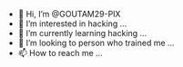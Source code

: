 - 👋 Hi, I’m @GOUTAM29-PIX
- 👀 I’m interested in hacking ...
- 🌱 I’m currently learning hacking ...
- 💞️ I’m looking to person who trained me ...
- 📫 How to reach me ...

<!---
GOUTAM29-PIX/GOUTAM29-PIX is a ✨ special ✨ repository because its `README.md` (this file) appears on your GitHub profile.
You can click the Preview link to take a look at your changes.
--->
